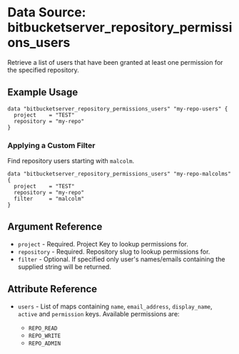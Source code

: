 # Data Source: bitbucketserver_repository_permissions_users

Retrieve a list of users that have been granted at least one permission for the specified repository.

## Example Usage

```hcl
data "bitbucketserver_repository_permissions_users" "my-repo-users" {
  project    = "TEST"
  repository = "my-repo"
}
```

### Applying a Custom Filter

Find repository users starting with `malcolm`.
 
```hcl
data "bitbucketserver_repository_permissions_users" "my-repo-malcolms" {
  project    = "TEST"
  repository = "my-repo"
  filter     = "malcolm"
}
```

## Argument Reference

* `project` - Required. Project Key to lookup permissions for.
* `repository` - Required. Repository slug to lookup permissions for.
* `filter` - Optional. If specified only user's names/emails containing the supplied string will be returned.

## Attribute Reference

* `users` - List of maps containing `name`, `email_address`, `display_name`, `active` and `permission` keys. Available permissions are:

    * `REPO_READ`
    * `REPO_WRITE`
    * `REPO_ADMIN`

